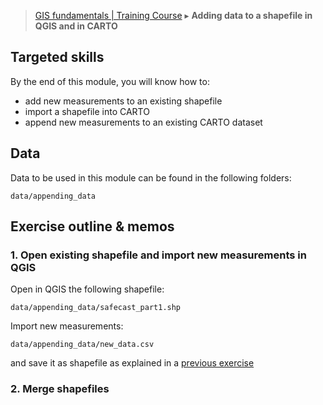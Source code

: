 > [GIS fundamentals | Training Course](agenda.md) ▸ **Adding data to a shapefile in QGIS and in CARTO**

## Targeted skills
By the end of this module, you will know how to:
* add new measurements to an existing shapefile
* import a shapefile into CARTO
* append new measurements to an existing CARTO dataset


## Data
Data to be used in this module can be found in the following folders:
```
data/appending_data
```
## Exercise outline & memos

### 1. Open existing shapefile and import new measurements in QGIS

Open in QGIS the following shapefile:
```
data/appending_data/safecast_part1.shp
```

Import new measurements:
```
data/appending_data/new_data.csv
```
and save it as shapefile as explained in a [previous exercise](importing-csv.md)

### 2. Merge shapefiles


